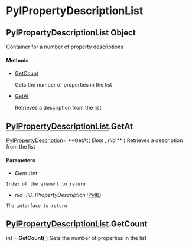 # PyIPropertyDescriptionList

## PyIPropertyDescriptionList Object

Container for a number of property descriptions

#### Methods


  - [GetCount](PyIPropertyDescriptionList.md#pyipropertydescriptionlistgetcount)

    Gets the number of properties in the list&nbsp;

  - [GetAt](PyIPropertyDescriptionList.md#pyipropertydescriptionlistgetat)

    Retrieves a description from the list&nbsp;

## [PyIPropertyDescriptionList](#pyipropertydescriptionlist)\.GetAt

[PyIPropertyDescription](#pyipropertydescription)\= **GetAt\( *Elem*  *, riid* ** \)
Retrieves a description from the list

#### Parameters


  -  *Elem* : int

    Index of the element to return

  -  *riid\=IID\_IPropertyDescription* :[PyIID](#pyiid)

    The interface to return

## [PyIPropertyDescriptionList](#pyipropertydescriptionlist)\.GetCount

int \= **GetCount\(** \)
Gets the number of properties in the list